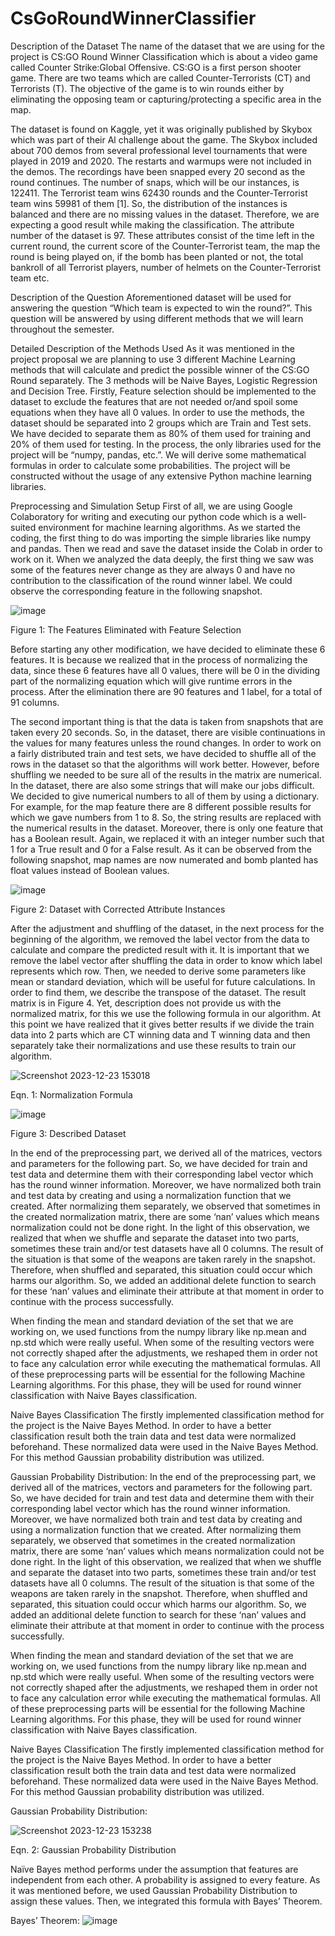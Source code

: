 # CsGoRoundWinnerClassifier

Description of the Dataset
The name of the dataset that we are using for the project is CS:GO Round Winner Classification which is about a video game called Counter Strike:Global Offensive. CS:GO is a first person shooter game. There are two teams which are called Counter-Terrorists (CT) and Terrorists (T). The objective of the game is to win rounds either by eliminating the opposing team or capturing/protecting a specific area in the map.

The dataset is found on Kaggle, yet it was originally published by Skybox which was part of their Al challenge about the game. The Skybox included about 700 demos from several professional level tournaments that were played in 2019 and 2020. The restarts and warmups were not included in the demos. The recordings have been snapped every 20 second as the round continues. The number of snaps, which will be our instances, is 122411. The Terrorist team wins 62430 rounds and the Counter-Terrorist team wins 59981 of them [1]. So, the distribution of the instances is balanced and there are no missing values in the dataset. Therefore, we are expecting a good result while making the classification. The attribute number of the dataset is 97. These attributes consist of the time left in the current round, the current score of the Counter-Terrorist team, the map the round is being played on, if the bomb has been planted or not, the total bankroll of all Terrorist players, number of helmets on the Counter-Terrorist team etc.

Description of the Question
Aforementioned dataset will be used for answering the question “Which team is expected to win the round?”. This question will be answered by using different methods that we will learn throughout the semester.

Detailed Description of the Methods Used
As it was mentioned in the project proposal we are planning to use 3 different Machine Learning methods that will calculate and predict the possible winner of the CS:GO Round separately. The 3 methods will be Naive Bayes, Logistic Regression and Decision Tree. Firstly, Feature selection should be implemented to the dataset to exclude the features that are not needed or/and spoil some equations when they have all 0 values. In order to use the methods, the dataset should be separated into 2 groups which are Train and Test sets. We have decided to separate them as 80% of them used for training and 20% of them used for testing. In the process, the only libraries used for the project will be “numpy, pandas, etc.”. We will derive some mathematical formulas in order to calculate some probabilities. The project will be constructed without the usage of any extensive Python machine learning libraries.

Preprocessing and Simulation Setup
First of all, we are using Google Colaboratory for writing and executing our python code which is a well-suited environment for machine learning algorithms. As we started the coding, the first thing to do was importing the simple libraries like numpy and pandas. Then we read and save the dataset inside the Colab in order to work on it. When we analyzed the data deeply, the first thing we saw was some of the features never change as they are always 0 and have no contribution to the classification of the round winner label. We could observe the corresponding feature in the following snapshot.

![image](https://github.com/MehmetOguzhanTor/CsGoRoundWinnerClassifier/assets/116079107/9c8ced99-9a23-4ffc-af71-e20f118e0e93)

Figure 1: The Features Eliminated with Feature Selection

Before starting any other modification, we have decided to eliminate these 6 features. It is because we realized that in the process of normalizing the data, since these 6 features have all 0 values, there will be 0 in the dividing part of the normalizing equation which will give runtime errors in the process. After the elimination there are 90 features and 1 label, for a total of 91 columns.

The second important thing is that the data is taken from snapshots that are taken every 20 seconds. So, in the dataset, there are visible continuations in the values for many features unless the round changes. In order to work on a fairly distributed train and test sets, we have decided to shuffle all of the rows in the dataset so that the algorithms will work better. However, before shuffling we needed to be sure all of the results in the matrix are numerical. In the dataset, there are also some strings that will make our jobs difficult. We decided to give numerical numbers to all of them by using a dictionary. For example, for the map feature there are 8 different possible results for which we gave numbers from 1 to 8. So, the string results are replaced with the numerical results in the dataset. Moreover, there is only one feature that has a Boolean result. Again, we replaced it with an integer number such that 1 for a True result and 0 for a False result. As it can be observed from the following snapshot, map names are now numerated and bomb planted has float values instead of Boolean values.

![image](https://github.com/MehmetOguzhanTor/CsGoRoundWinnerClassifier/assets/116079107/5da2b3cc-4fdf-4f47-8e74-82bbf8262878)

Figure 2: Dataset with Corrected Attribute Instances

After the adjustment and shuffling of the dataset, in the next process for the beginning of the algorithm, we removed the label vector from the data to calculate and compare the predicted result with it. It is important that we remove the label vector after shuffling the data in order to know which label represents which row. Then, we needed to derive some parameters like mean or standard deviation, which will be useful for future calculations. In order to find them, we describe the transpose of the dataset. The result matrix is in Figure 4. Yet, description does not provide us with the normalized matrix, for this we use the following formula in our algorithm. At this point we have realized that it gives better results if we divide the train data into 2 parts which are CT winning data and T winning data and then separately take their normalizations and use these results to train our algorithm.

![Screenshot 2023-12-23 153018](https://github.com/MehmetOguzhanTor/CsGoRoundWinnerClassifier/assets/116079107/2391fdb0-3a10-4880-a85a-03ef15fa6e90)

Eqn. 1: Normalization Formula

![image](https://github.com/MehmetOguzhanTor/CsGoRoundWinnerClassifier/assets/116079107/69d74848-0579-42c9-af09-b979389ea754)

Figure 3: Described Dataset

In the end of the preprocessing part, we derived all of the matrices, vectors and parameters for the following part. So, we have decided for train and test data and determine them with their corresponding label vector which has the round winner information. Moreover, we have normalized both train and test data by creating and using a normalization function that we created. After normalizing them separately, we observed that sometimes in the created normalization matrix, there are some ‘nan’ values which means normalization could not be done right. In the light of this observation, we realized that when we shuffle and separate the dataset into two parts, sometimes these train and/or test datasets have all 0 columns. The result of the situation is that some of the weapons are taken rarely in the snapshot. Therefore, when shuffled and separated, this situation could occur which harms our algorithm. So, we added an additional delete function to search for these ‘nan’ values and eliminate their attribute at that moment in order to continue with the process successfully.

When finding the mean and standard deviation of the set that we are working on, we used functions from the numpy library like np.mean and np.std which were really useful. When some of the resulting vectors were not correctly shaped after the adjustments, we reshaped them in order not to face any calculation error while executing the mathematical formulas. All of these preprocessing parts will be essential for the following Machine Learning algorithms. For this phase, they will be used for round winner classification with Naive Bayes classification.

Naive Bayes Classification
The firstly implemented classification method for the project is the Naive Bayes Method. In order to have a better classification result both the train data and test data were normalized beforehand. These normalized data were used in the Naive Bayes Method. For this method Gaussian probability distribution was utilized.

Gaussian Probability Distribution:
In the end of the preprocessing part, we derived all of the matrices, vectors and parameters for the following part. So, we have decided for train and test data and determine them with their corresponding label vector which has the round winner information. Moreover, we have normalized both train and test data by creating and using a normalization function that we created. After normalizing them separately, we observed that sometimes in the created normalization matrix, there are some ‘nan’ values which means normalization could not be done right. In the light of this observation, we realized that when we shuffle and separate the dataset into two parts, sometimes these train and/or test datasets have all 0 columns. The result of the situation is that some of the weapons are taken rarely in the snapshot. Therefore, when shuffled and separated, this situation could occur which harms our algorithm. So, we added an additional delete function to search for these ‘nan’ values and eliminate their attribute at that moment in order to continue with the process successfully.

When finding the mean and standard deviation of the set that we are working on, we used functions from the numpy library like np.mean and np.std which were really useful. When some of the resulting vectors were not correctly shaped after the adjustments, we reshaped them in order not to face any calculation error while executing the mathematical formulas. All of these preprocessing parts will be essential for the following Machine Learning algorithms. For this phase, they will be used for round winner classification with Naive Bayes classification.

Naive Bayes Classification
The firstly implemented classification method for the project is the Naive Bayes Method. In order to have a better classification result both the train data and test data were normalized beforehand. These normalized data were used in the Naive Bayes Method. For this method Gaussian probability distribution was utilized.

Gaussian Probability Distribution:

![Screenshot 2023-12-23 153238](https://github.com/MehmetOguzhanTor/CsGoRoundWinnerClassifier/assets/116079107/8e16dc71-95c2-4bb8-8af8-fd3de5896c79)

Eqn. 2: Gaussian Probability Distribution

Naïve Bayes method performs under the assumption that features are independent from each other. A probability is assigned to every feature. As it was mentioned before, we used Gaussian Probability Distribution to assign these values. Then, we integrated this formula with Bayes’ Theorem.

Bayes’ Theorem:
![image](https://github.com/MehmetOguzhanTor/CsGoRoundWinnerClassifier/assets/116079107/f2de8de5-b168-42f6-b282-5e0d6b12c15a)
